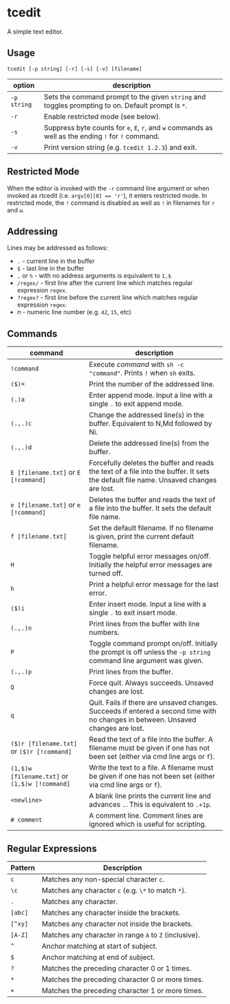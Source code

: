 # tcedit

A simple text editor.

## Usage

```
tcedit [-p string] [-r] [-s] [-v] [filename]
```

| option      | description                                                                                         |
| ----------- | --------------------------------------------------------------------------------------------------- |
| `-p string` | Sets the command prompt to the given `string` and toggles prompting to on. Default prompt is `*`.   |
| `-r`        | Enable restricted mode (see below).                                                                 |
| `-s`        | Suppress byte counts for `e`, `E`, `r`, and `w` commands as well as the ending `!` for `!` command. |
| `-v`        | Print version string (e.g. `tcedit 1.2.3`) and exit.                                                |

## Restricted Mode

When the editor is invoked with the `-r` command line argument or when invoked as rtcedit (i.e. `argv[0][0] == 'r'`),
it enters restricted mode. In restricted mode, the `!` command is disabled as well as `!` in filenames for `r` and `w`.

## Addressing

Lines may be addressed as follows:

* `.` - current line in the buffer
* `$` - last line in the buffer
* `,` or `%` - with no address arguments is equivalent to `1,$`
* `/regex/` - first line after the current line which matches regular expression `regex`.
* `?regex?` - first line before the current line which matches regular expression `regex`.
* _n_ - numeric line number (e.g. `42`, `15`, etc)

## Commands

| command                            | description                                                                                                                          |
| ---------------------------------- | ------------------------------------------------------------------------------------------------------------------------------------ |
| `!command`                         | Execute *command* with `sh -c "command"`. Prints `!` when `sh` exits.                                                                |
| `($)=`                             | Print the number of the addressed line.                                                                                              |
| `(.)a`                             | Enter append mode. Input a line with a single `.` to exit append mode.                                                               |
| `(.,.)c`                           | Change the addressed line(s) in the buffer. Equivalent to N,Md followed by Ni.                                                       |
| `(.,.)d`                           | Delete the addressed line(s) from the buffer.                                                                                        |
| `E [filename.txt]` or `E  [!command]`      | Forcefully deletes the buffer and reads the text of a file into the buffer. It sets the default file name. Unsaved changes are lost. |
| `e [filename.txt]` or `e [!command]`      | Deletes the buffer and reads the text of a file into the buffer. It sets the default file name.                                      |
| `f [filename.txt]`                 | Set the default filename. If no filename is given, print the current default filename.                                               |
| `H`                                | Toggle helpful error messages on/off. Initially the helpful error messages are turned off.                                           |
| `h`                                | Print a helpful error message for the last error.                                                                                    |
| `($)i`                             | Enter insert mode. Input a line with a single `.` to exit insert mode.                                                               |
| `(.,.)n`                           | Print lines from the buffer with line numbers.                                                                                       |
| `P`                                | Toggle command prompt on/off. Initially the prompt is off unless the `-p string` command line argument was given.                    |
| `(.,.)p`                           | Print lines from the buffer.                                                                                                         |
| `Q`                                | Force quit. Always succeeds. Unsaved changes are lost.                                                                               |
| `q`                                | Quit. Fails if there are unsaved changes. Succeeds if entered a second time with no changes in between. Unsaved changes are lost.    |
| `($)r [filename.txt]` or `($)r [!command]`   | Read the text of a file into the buffer. A filename must be given if one has not been set (either via cmd line args or `f`).         |
| `(1,$)w [filename.txt]` or `(1,$)w [!command]` | Write the text to a file. A filename must be given if one has not been set (either via cmd line args or `f`).                        |
| `<newline>`                        | A blank line prints the current line and advances `.`. This is equivalent to `.+1p`.                                                 |
| `# comment`                        | A comment line. Comment lines are ignored which is useful for scripting.                                                             |

## Regular Expressions

| Pattern | Description                                            |
| ------- | ------------------------------------------------------ |
| `c`     | Matches any non-special character `c`.                 |
| `\c`    | Matches any character `c` (e.g. `\*` to match `*`).    |
| `.`     | Matches any character.                                 |
| `[abc]` | Matches any character inside the brackets.             |
| `[^xy]` | Matches any character not inside the brackets.         |
| `[A-Z]` | Matches any character in range `A` to `Z` (inclusive). |
| `^`     | Anchor matching at start of subject.                   |
| `$`     | Anchor matching at end of subject.                     |
| `?`     | Matches the preceding character 0 or 1 times.          |
| `*`     | Matches the preceding character 0 or more times.       |
| `+`     | Matches the preceding character 1 or more times.       |
